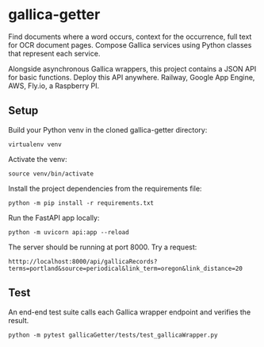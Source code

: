 # gallica-getter
Find documents where a word occurs, context for the occurrence, full text for OCR document pages. Compose Gallica services using Python classes that represent each service.

Alongside asynchronous Gallica wrappers, this project contains a JSON API for basic functions. Deploy this API anywhere. Railway, Google App Engine, AWS, Fly.io, a Raspberry PI. 
## Setup

Build your Python venv in the cloned gallica-getter directory:
```
virtualenv venv
```
Activate the venv:
```
source venv/bin/activate
```
Install the project dependencies from the requirements file:
```
python -m pip install -r requirements.txt
```
Run the FastAPI app locally:
```
python -m uvicorn api:app --reload
```
The server should be running at port 8000. Try a request: 
```
htttp://localhost:8000/api/gallicaRecords?terms=portland&source=periodical&link_term=oregon&link_distance=20
```

## Test

An end-end test suite calls each Gallica wrapper endpoint and verifies the result. 

```
python -m pytest gallicaGetter/tests/test_gallicaWrapper.py
```

